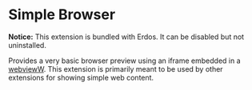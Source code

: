 # Simple Browser

**Notice:** This extension is bundled with Erdos. It can be disabled but not uninstalled.

Provides a very basic browser preview using an iframe embedded in a [webviewW](). This extension is primarily meant to be used by other extensions for showing simple web content.
